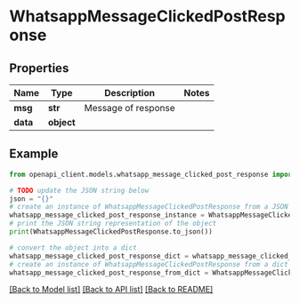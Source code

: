 # WhatsappMessageClickedPostResponse


## Properties

Name | Type | Description | Notes
------------ | ------------- | ------------- | -------------
**msg** | **str** | Message of response | 
**data** | **object** |  | 

## Example

```python
from openapi_client.models.whatsapp_message_clicked_post_response import WhatsappMessageClickedPostResponse

# TODO update the JSON string below
json = "{}"
# create an instance of WhatsappMessageClickedPostResponse from a JSON string
whatsapp_message_clicked_post_response_instance = WhatsappMessageClickedPostResponse.from_json(json)
# print the JSON string representation of the object
print(WhatsappMessageClickedPostResponse.to_json())

# convert the object into a dict
whatsapp_message_clicked_post_response_dict = whatsapp_message_clicked_post_response_instance.to_dict()
# create an instance of WhatsappMessageClickedPostResponse from a dict
whatsapp_message_clicked_post_response_from_dict = WhatsappMessageClickedPostResponse.from_dict(whatsapp_message_clicked_post_response_dict)
```
[[Back to Model list]](../README.md#documentation-for-models) [[Back to API list]](../README.md#documentation-for-api-endpoints) [[Back to README]](../README.md)


